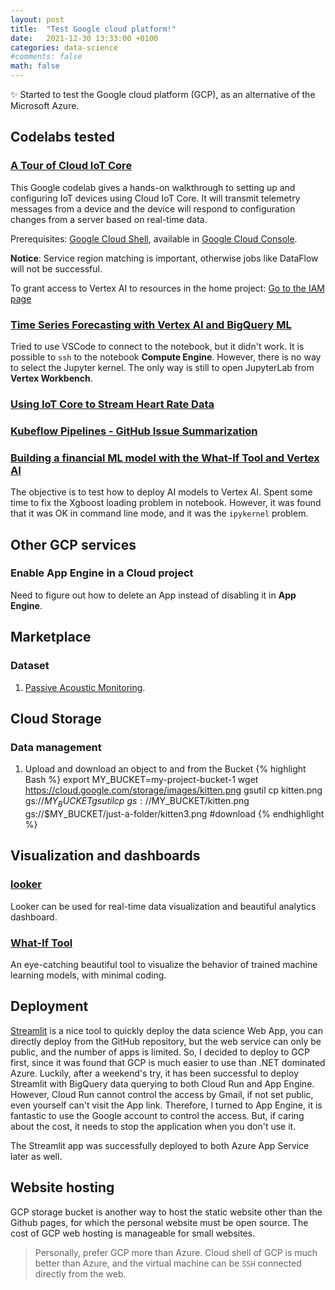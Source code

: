 ```yaml
---
layout: post
title:  "Test Google cloud platform!"
date:   2021-12-30 13:33:00 +0100
categories: data-science
#comments: false
math: false
---
```


:sparkles: Started to test the Google cloud platform (GCP), as an alternative of the Microsoft Azure.

## Codelabs tested

### [A Tour of Cloud IoT Core](https://codelabs.developers.google.com/codelabs/cloud-iot-core-overview#0)

This Google codelab gives a hands-on walkthrough to setting up and configuring IoT devices using Cloud IoT Core. It will transmit telemetry messages from a device and the device will respond to configuration changes from a server based on real-time data.

Prerequisites: [Google Cloud Shell](https://cloud.google.com/shell/docs/), available in [Google Cloud Console](https://console.cloud.google.com/home/dashboard).

**Notice**: Service region matching is important, otherwise jobs like DataFlow will not be successful.

To grant access to Vertex AI to resources in the home project: [Go to the IAM page](https://console.cloud.google.com/iam-admin/iam?_ga=2.20264696.1350552028.1640899612-1010719289.1640897938)

### [Time Series Forecasting with Vertex AI and BigQuery ML](https://codelabs.developers.google.com/codelabs/time-series-forecasting-with-cloud-ai-platform?hl=en#0)

Tried to use VSCode to connect to the notebook, but it didn't work. It is possible to `ssh` to the notebook **Compute Engine**. However, there is no way to select the Jupyter kernel. The only way is still to open JupyterLab from **Vertex Workbench**.


### [Using IoT Core to Stream Heart Rate Data](https://codelabs.developers.google.com/codelabs/iotcore-heartrate?hl=en#8)

### [Kubeflow Pipelines - GitHub Issue Summarization](https://codelabs.developers.google.com/codelabs/cloud-kubeflow-pipelines-gis?hl=en)

### [Building a financial ML model with the What-If Tool and Vertex AI](https://codelabs.developers.google.com/vertex-xgb-wit?hl=en#0)

The objective is to test how to deploy AI models to Vertex AI.
Spent some time to fix the Xgboost loading problem in notebook. However, it was found that it was OK in command line mode, and it was the `ipykernel` problem.



## Other GCP services
### Enable App Engine in a Cloud project

Need to figure out how to delete an App instead of disabling it in **App Engine**.


## Marketplace
### Dataset

1. [Passive Acoustic Monitoring](https://console.cloud.google.com/marketplace/product/noaa-public/passive_acoustic_monitoring?project=true-kite-336709).


## Cloud Storage
### Data management
1. Upload and download an object to and from the Bucket
{% highlight Bash %}
export MY_BUCKET=my-project-bucket-1
wget https://cloud.google.com/storage/images/kitten.png
gsutil cp kitten.png gs://$MY_BUCKET
gsutil cp \
    gs://$MY_BUCKET/kitten.png \
    gs://$MY_BUCKET/just-a-folder/kitten3.png #download
{% endhighlight %}

## Visualization and dashboards
### [looker](https://looker.com/)
Looker can be used for real-time data visualization and beautiful analytics dashboard.

### [What-If Tool](https://pair-code.github.io/what-if-tool/)

An eye-catching beautiful tool to visualize the behavior of trained machine learning models, with minimal coding.

## Deployment
[Streamlit](https://streamlit.io) is a nice tool to quickly deploy the data science Web App, you can directly deploy from the GitHub repository, but the web service can only be public, and the number of apps is limited. So, I decided to deploy to GCP first, since it was found that GCP is much easier to use than .NET dominated Azure. Luckily, after a weekend's try, it has been successful to deploy Streamlit with BigQuery data querying to both Cloud Run and App Engine. However, Cloud Run cannot control the access by Gmail, if not set public, even yourself can't visit the App link. Therefore, I turned to App Engine, it is fantastic to use the Google account to control the access. But, if caring about the cost, it needs to stop the application when you don't use it.

The Streamlit app was successfully deployed to both Azure App Service later as well.

## Website hosting
GCP storage bucket is another way to host the static website other than the Github pages, for which the personal website must be open source. The cost of GCP web hosting is manageable for small websites. 

> Personally, prefer GCP more than Azure. Cloud shell of GCP is much better than Azure, and the virtual machine can be `SSH` connected directly from the web.
